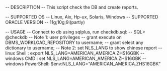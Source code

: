 -- DESCRIPTION
--   This script check the DB and create reports.

-- SUPPORTED OS
--   Linux, Aix, Hp-ux, Solaris, Windows
-- SUPPORTED ORACLE VERSION
--   11g;10g;9i(partly)

-- USAGE
--   Connect to db using sqlplus, run checkdb.sql:
--   SQL> @checkdb
--   Note 1: user privileges
--   grant execute on DBMS_WORKLOAD_REPOSITORY to username;
--   grant select any dictionary to username;
--   Note 2: set NLS_LANG to show chinese report
--   linux Shell       : export NLS_LANG=AMERICAN_AMERICA.ZHS16GBK
--   windows CMD       : set NLS_LANG=AMERICAN_AMERICA.ZHS16GBK
--   windows PowerShell: $env:NLS_LANG="AMERICAN_AMERICA.ZHS16GBK"
